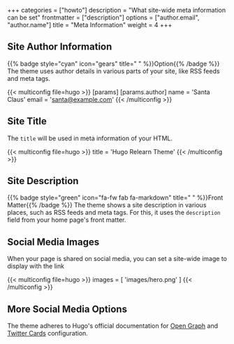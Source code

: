 +++
categories = ["howto"]
description = "What site-wide meta information can be set"
frontmatter = ["description"]
options = ["author.email", "author.name"]
title = "Meta Information"
weight = 4
+++

## Site Author Information

{{% badge style="cyan" icon="gears" title=" " %}}Option{{% /badge %}} The theme uses author details in various parts of your site, like RSS feeds and meta tags.

{{< multiconfig file=hugo >}}
[params]
  [params.author]
    name = 'Santa Claus'
    email = 'santa@example.com'
{{< /multiconfig >}}

## Site Title

The `title` will be used in meta information of your HTML.

{{< multiconfig file=hugo >}}
title = 'Hugo Relearn Theme'
{{< /multiconfig >}}

## Site Description

{{% badge style="green" icon="fa-fw fab fa-markdown" title=" " %}}Front Matter{{% /badge %}} The theme shows a site description in various places, such as RSS feeds and meta tags. For this, it uses the `description` field from your home page's front matter.

## Social Media Images

When your page is shared on social media, you can set a site-wide image to display with the link

{{< multiconfig file=hugo >}}
images = [ 'images/hero.png' ]
{{< /multiconfig >}}

## More Social Media Options

The theme adheres to Hugo's official documentation for [Open Graph](https://gohugo.io/templates/embedded/#configure-open-graph) and [Twitter Cards](https://gohugo.io/templates/embedded/#configure-x-twitter-cards) configuration.
